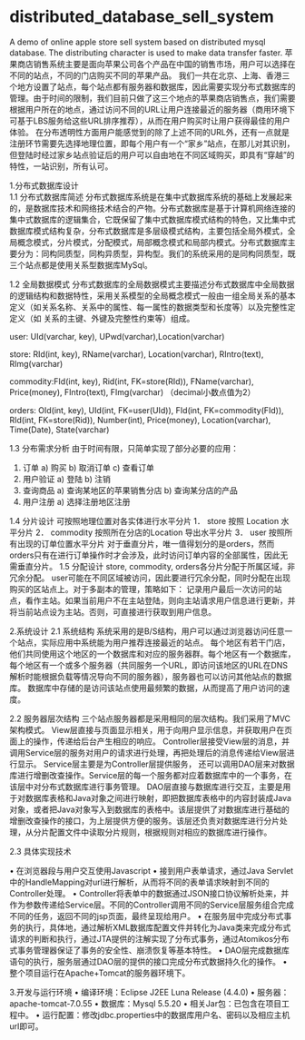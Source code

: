 # distributed_database_sell_system
A demo of online apple store sell system based on distributed mysql database. The distributing character is used to make data transfer faster.
苹果商店销售系统主要是面向苹果公司各个产品在中国的销售市场，用户可以选择在不同的站点，不同的门店购买不同的苹果产品。
我们一共在北京、上海、香港三个地方设置了站点，每个站点都有服务器和数据库，因此需要实现分布式数据库的管理。由于时间的限制，我们目前只做了这三个地点的苹果商店销售点，我们需要根据用户所在的地点，通过访问不同的URL让用户连接最近的服务器（商用环境下可基于LBS服务给这些URL排序推荐），从而在用户购买时让用户获得最佳的用户体验。
在分布透明性方面用户能感觉到的除了上述不同的URL外，还有一点就是注册环节需要先选择地理位置，即每个用户有一个“家乡”站点，在那儿对其识别，但登陆时经过家乡站点验证后的用户可以自由地在不同区域购买，即具有“穿越”的特性，一站识别，所有认可。

1.分布式数据库设计	
1.1 分布式数据库简述
分布式数据库系统是在集中式数据库系统的基础上发展起来的，是数据库技术和网络技术结合的产物。分布式数据库是基于计算机网络连接的集中式数据库的逻辑集合，它既保留了集中式数据库模式结构的特色，又比集中式数据库模式结构复杂，分布式数据库是多层级模式结构，主要包括全局外模式，全局概念模式，分片模式，分配模式，局部概念模式和局部内模式。分布式数据库主要分为：同构同质型，同构异质型，异构型。我们的系统采用的是同构同质型，既三个站点都是使用关系型数据库MySql。

1.2 全局数据模式
   分布式数据库的全局数据模式主要描述分布式数据库中全局数据的逻辑结构和数据特性，采用关系模型的全局概念模式一般由一组全局关系的基本定义（如关系名称、关系中的属性、每一属性的数据类型和长度等）以及完整性定定义（如
关系的主键、外键及完整性约束等）组成。

user: UId(varchar, key), UPwd(varchar),Location(varchar)
 
store: RId(int, key), RName(varchar), Location(varchar), RIntro(text), RImg(varchar)
 
commodity:FId(int, key), Rid(int, FK=store(RId)), FName(varchar), Price(money), FIntro(text), FImg(varchar)
（decimal小数点值为2）
 
orders: OId(int, key), UId(int, FK=user(UId)), FId(int, FK=commodity(FId)), RId(int, FK=store(Rid)), Number(int), Price(money), Location(varchar), Time(Date), State(varchar)
 

1.3 分布需求分析
由于时间有限，只简单实现了部分必要的应用：
1.	订单
a)	购买
b)	取消订单
c)	查看订单
2.	用户验证
a)	登陆
b)	注销
3.	查询商品
a)	查询某地区的苹果销售分店
b)	查询某分店的产品
4.	用户注册
a)	选择注册地区注册

1.4 分片设计
可按照地理位置对各实体进行水平分片
1．	store 按照 Location 水平分片
2．	commodity 按照所在分店的Location 导出水平分片
3．	user 按照所有出现的订单位置水平分片
对于垂直分片，唯一值得划分的是orders，然而orders只有在进行订单操作时才会涉及，此时访问订单内容的全部属性，因此无需垂直分片。
1.5 分配设计
store, commodity, orders各分片分配于所属区域，非冗余分配。
user可能在不同区域被访问，因此要进行冗余分配，同时分配在出现购买的区站点上。对于多副本的管理，策略如下：
	记录用户最后一次访问的站点，看作主站。如果当前用户不在主站登陆，则向主站请求用户信息进行更新，并将当前站点设为主站。否则，可直接进行获取到用户信息。

2.系统设计
2.1 系统结构
系统采用的是B/S结构，用户可以通过浏览器访问任意一个站点，实际应用中系统能为用户推荐连接最近的站点。
每个地区有若干门店，他们共同使用这个地区的一个数据库和对应的服务器群。每个地区有一个数据库，每个地区有一个或多个服务器（共同服务一个URL，即访问该地区的URL在DNS解析时能根据负载等情况导向不同的服务器），服务器也可以访问其他站点的数据库。
数据库中存储的是访问该站点使用最频繁的数据，从而提高了用户访问的速度。


2.2 服务器层次结构
三个站点服务器都是采用相同的层次结构。我们采用了MVC架构模式。
View层直接与页面显示相关，用于向用户显示信息，并获取用户在页面上的操作，传递给后台产生相应的响应。
Controller层接受View层的消息，并调用Service层的服务对用户的请求进行处理，再把处理后的消息传递给View层进行显示。
Service层主要是为Controller层提供服务， 还可以调用DAO层来对数据库进行增删改查操作。Service层的每一个服务都对应着数据库中的一个事务，在该层中对分布式数据库进行事务管理。
DAO层直接与数据库进行交互，主要是用于对数据库表格和Java对象之间进行映射，即把数据库表格中的内容封装成Java对象，或者把Java对象写入到数据库的表格中。该层提供了对数据库进行基础的增删改查操作的接口，为上层提供方便的服务。该层还负责对数据库进行分片处理，从分片配置文件中读取分片规则，根据规则对相应的数据库进行操作。

2.3 具体实现技术

•	在浏览器段与用户交互使用Javascript
•	接到用户表单请求，通过Java Servlet 中的HandleMapping对url进行解析，从而将不同的表单请求映射到不同的Controller处理。
•	Controller将表单中的数据通过JSON接口协议解析处来，并作为参数传递给Service层。不同的Controller调用不同的Service层服务组合完成不同的任务，返回不同的jsp页面，最终呈现给用户。
•	在服务层中完成分布式事务的执行，具体地，通过解析XML数据库配置文件并转化为Java类来完成分布式请求的判断和执行，通过JTA提供的注解实现了分布式事务，通过Atomikos分布式事务管理器保证了事务的安全性、崩溃恢复等基本特性。
•	DAO层完成数据库语句的执行，服务层通过DAO层的提供的接口完成分布式数据持久化的操作。
•	整个项目运行在Apache+Tomcat的服务器环境下。

3.开发与运行环境
•	编译环境：Eclipse J2EE Luna Release (4.4.0)
•	服务器：apache-tomcat-7.0.55
•	数据库：Mysql 5.5.20
•	相关Jar包：已包含在项目工程中。
•	运行配置：修改jdbc.properties中的数据库用户名、密码以及相应主机url即可。

